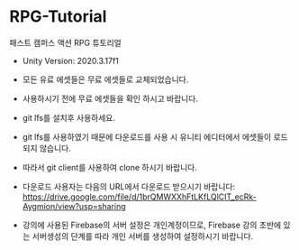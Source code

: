 # RPG-Tutorial
패스트 캠퍼스 액션 RPG 튜토리얼
- Unity Version: 2020.3.17f1
- 모든 유료 에셋들은 무료 에셋들로 교체되었습니다.
- 사용하시기 전에 무료 에셋들을 확인 하시고 바랍니다.

- git lfs를 설치후 사용하세요.
 - git lfs를 사용하였기 때문에 다운로드를 사용 시 유니티 에디터에서 에셋들이 로드 되지 않습니다.
 - 따라서 git client를 사용하여 clone 하시기 바랍니다.

 - 다운로드 사용자는 다음의 URL에서 다운로드 받으시기 바랍니다:
 https://drive.google.com/file/d/1brQMWXXhFtLKfLQlCIT_ecRk-Aygmion/view?usp=sharing
 
 - 강의에 사용된 Firebase의 서버 설정은 개인계정이므로, Firebase 강의 초반에 있는 서버생성의 단계를 따라
   개인 서버를 생성하여 설정하시기 바랍니다.
